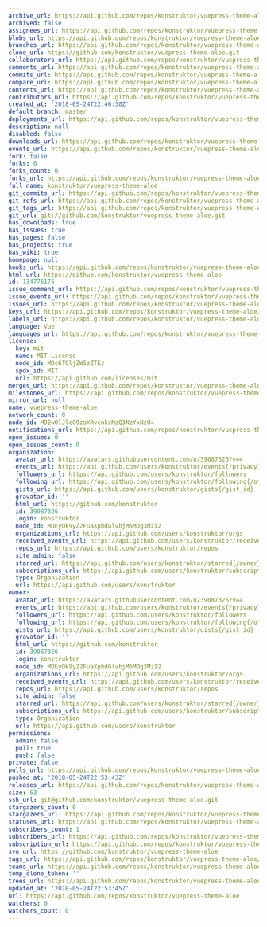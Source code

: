 ```yaml
---
archive_url: https://api.github.com/repos/konstruktor/vuepress-theme-aloe/{archive_format}{/ref}
archived: false
assignees_url: https://api.github.com/repos/konstruktor/vuepress-theme-aloe/assignees{/user}
blobs_url: https://api.github.com/repos/konstruktor/vuepress-theme-aloe/git/blobs{/sha}
branches_url: https://api.github.com/repos/konstruktor/vuepress-theme-aloe/branches{/branch}
clone_url: https://github.com/konstruktor/vuepress-theme-aloe.git
collaborators_url: https://api.github.com/repos/konstruktor/vuepress-theme-aloe/collaborators{/collaborator}
comments_url: https://api.github.com/repos/konstruktor/vuepress-theme-aloe/comments{/number}
commits_url: https://api.github.com/repos/konstruktor/vuepress-theme-aloe/commits{/sha}
compare_url: https://api.github.com/repos/konstruktor/vuepress-theme-aloe/compare/{base}...{head}
contents_url: https://api.github.com/repos/konstruktor/vuepress-theme-aloe/contents/{+path}
contributors_url: https://api.github.com/repos/konstruktor/vuepress-theme-aloe/contributors
created_at: '2018-05-24T22:46:38Z'
default_branch: master
deployments_url: https://api.github.com/repos/konstruktor/vuepress-theme-aloe/deployments
description: null
disabled: false
downloads_url: https://api.github.com/repos/konstruktor/vuepress-theme-aloe/downloads
events_url: https://api.github.com/repos/konstruktor/vuepress-theme-aloe/events
fork: false
forks: 0
forks_count: 0
forks_url: https://api.github.com/repos/konstruktor/vuepress-theme-aloe/forks
full_name: konstruktor/vuepress-theme-aloe
git_commits_url: https://api.github.com/repos/konstruktor/vuepress-theme-aloe/git/commits{/sha}
git_refs_url: https://api.github.com/repos/konstruktor/vuepress-theme-aloe/git/refs{/sha}
git_tags_url: https://api.github.com/repos/konstruktor/vuepress-theme-aloe/git/tags{/sha}
git_url: git://github.com/konstruktor/vuepress-theme-aloe.git
has_downloads: true
has_issues: true
has_pages: false
has_projects: true
has_wiki: true
homepage: null
hooks_url: https://api.github.com/repos/konstruktor/vuepress-theme-aloe/hooks
html_url: https://github.com/konstruktor/vuepress-theme-aloe
id: 134776175
issue_comment_url: https://api.github.com/repos/konstruktor/vuepress-theme-aloe/issues/comments{/number}
issue_events_url: https://api.github.com/repos/konstruktor/vuepress-theme-aloe/issues/events{/number}
issues_url: https://api.github.com/repos/konstruktor/vuepress-theme-aloe/issues{/number}
keys_url: https://api.github.com/repos/konstruktor/vuepress-theme-aloe/keys{/key_id}
labels_url: https://api.github.com/repos/konstruktor/vuepress-theme-aloe/labels{/name}
language: Vue
languages_url: https://api.github.com/repos/konstruktor/vuepress-theme-aloe/languages
license:
  key: mit
  name: MIT License
  node_id: MDc6TGljZW5zZTEz
  spdx_id: MIT
  url: https://api.github.com/licenses/mit
merges_url: https://api.github.com/repos/konstruktor/vuepress-theme-aloe/merges
milestones_url: https://api.github.com/repos/konstruktor/vuepress-theme-aloe/milestones{/number}
mirror_url: null
name: vuepress-theme-aloe
network_count: 0
node_id: MDEwOlJlcG9zaXRvcnkxMzQ3NzYxNzU=
notifications_url: https://api.github.com/repos/konstruktor/vuepress-theme-aloe/notifications{?since,all,participating}
open_issues: 0
open_issues_count: 0
organization:
  avatar_url: https://avatars.githubusercontent.com/u/39087326?v=4
  events_url: https://api.github.com/users/konstruktor/events{/privacy}
  followers_url: https://api.github.com/users/konstruktor/followers
  following_url: https://api.github.com/users/konstruktor/following{/other_user}
  gists_url: https://api.github.com/users/konstruktor/gists{/gist_id}
  gravatar_id: ''
  html_url: https://github.com/konstruktor
  id: 39087326
  login: konstruktor
  node_id: MDEyOk9yZ2FuaXphdGlvbjM5MDg3MzI2
  organizations_url: https://api.github.com/users/konstruktor/orgs
  received_events_url: https://api.github.com/users/konstruktor/received_events
  repos_url: https://api.github.com/users/konstruktor/repos
  site_admin: false
  starred_url: https://api.github.com/users/konstruktor/starred{/owner}{/repo}
  subscriptions_url: https://api.github.com/users/konstruktor/subscriptions
  type: Organization
  url: https://api.github.com/users/konstruktor
owner:
  avatar_url: https://avatars.githubusercontent.com/u/39087326?v=4
  events_url: https://api.github.com/users/konstruktor/events{/privacy}
  followers_url: https://api.github.com/users/konstruktor/followers
  following_url: https://api.github.com/users/konstruktor/following{/other_user}
  gists_url: https://api.github.com/users/konstruktor/gists{/gist_id}
  gravatar_id: ''
  html_url: https://github.com/konstruktor
  id: 39087326
  login: konstruktor
  node_id: MDEyOk9yZ2FuaXphdGlvbjM5MDg3MzI2
  organizations_url: https://api.github.com/users/konstruktor/orgs
  received_events_url: https://api.github.com/users/konstruktor/received_events
  repos_url: https://api.github.com/users/konstruktor/repos
  site_admin: false
  starred_url: https://api.github.com/users/konstruktor/starred{/owner}{/repo}
  subscriptions_url: https://api.github.com/users/konstruktor/subscriptions
  type: Organization
  url: https://api.github.com/users/konstruktor
permissions:
  admin: false
  pull: true
  push: false
private: false
pulls_url: https://api.github.com/repos/konstruktor/vuepress-theme-aloe/pulls{/number}
pushed_at: '2018-05-24T22:53:43Z'
releases_url: https://api.github.com/repos/konstruktor/vuepress-theme-aloe/releases{/id}
size: 63
ssh_url: git@github.com:konstruktor/vuepress-theme-aloe.git
stargazers_count: 0
stargazers_url: https://api.github.com/repos/konstruktor/vuepress-theme-aloe/stargazers
statuses_url: https://api.github.com/repos/konstruktor/vuepress-theme-aloe/statuses/{sha}
subscribers_count: 1
subscribers_url: https://api.github.com/repos/konstruktor/vuepress-theme-aloe/subscribers
subscription_url: https://api.github.com/repos/konstruktor/vuepress-theme-aloe/subscription
svn_url: https://github.com/konstruktor/vuepress-theme-aloe
tags_url: https://api.github.com/repos/konstruktor/vuepress-theme-aloe/tags
teams_url: https://api.github.com/repos/konstruktor/vuepress-theme-aloe/teams
temp_clone_token: ''
trees_url: https://api.github.com/repos/konstruktor/vuepress-theme-aloe/git/trees{/sha}
updated_at: '2018-05-24T22:53:45Z'
url: https://api.github.com/repos/konstruktor/vuepress-theme-aloe
watchers: 0
watchers_count: 0
---
```


